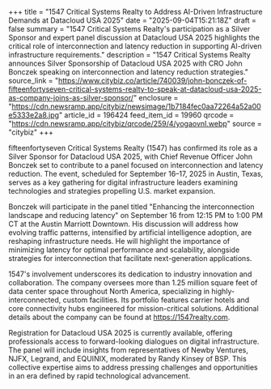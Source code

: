 +++
title = "1547 Critical Systems Realty to Address AI-Driven Infrastructure Demands at Datacloud USA 2025"
date = "2025-09-04T15:21:18Z"
draft = false
summary = "1547 Critical Systems Realty's participation as a Silver Sponsor and expert panel discussion at Datacloud USA 2025 highlights the critical role of interconnection and latency reduction in supporting AI-driven infrastructure requirements."
description = "1547 Critical Systems Realty announces Silver Sponsorship of Datacloud USA 2025 with CRO John Bonczek speaking on interconnection and latency reduction strategies."
source_link = "https://www.citybiz.co/article/740039/john-bonczek-of-fifteenfortyseven-critical-systems-realty-to-speak-at-datacloud-usa-2025-as-company-joins-as-silver-sponsor/"
enclosure = "https://cdn.newsramp.app/citybiz/newsimage/1b7184fec0aa72264a52a00e5333e2a8.jpg"
article_id = 196424
feed_item_id = 19960
qrcode = "https://cdn.newsramp.app/citybiz/qrcode/259/4/yogaovnI.webp"
source = "citybiz"
+++

<p>fifteenfortyseven Critical Systems Realty (1547) has confirmed its role as a Silver Sponsor for Datacloud USA 2025, with Chief Revenue Officer John Bonczek set to contribute to a panel focused on interconnection and latency reduction. The event, scheduled for September 16–17, 2025 in Austin, Texas, serves as a key gathering for digital infrastructure leaders examining technologies and strategies propelling U.S. market expansion.</p><p>Bonczek will participate in the panel titled "Enhancing the interconnection landscape and reducing latency" on September 16 from 12:15 PM to 1:00 PM CT at the Austin Marriott Downtown. His discussion will address how evolving traffic patterns, intensified by artificial intelligence adoption, are reshaping infrastructure needs. He will highlight the importance of minimizing latency for optimal performance and scalability, alongside strategies for interconnection that facilitate next-generation applications.</p><p>1547's involvement underscores its dedication to industry innovation and collaboration. The company oversees more than 1.25 million square feet of data center space throughout North America, specializing in highly-interconnected, custom facilities. Its portfolio features carrier hotels and core connectivity hubs engineered for mission-critical solutions. Additional details about the company can be found at <a href="https://1547realty.com" rel="nofollow" target="_blank">https://1547realty.com</a>.</p><p>Registration for Datacloud USA 2025 is currently available, offering professionals access to forward-looking dialogues on digital infrastructure. The panel will include insights from representatives of Newby Ventures, NJFX, Legrand, and EQUINIX, moderated by Randy Kinsey of BSP. This collective expertise aims to address pressing challenges and opportunities in an era defined by rapid technological advancement.</p>